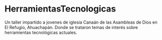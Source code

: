 # HerramientasTecnologicas
Un taller impartido a jovenes de iglesia Canaán de las Asambleas de Dios en El Refugio, Ahuachapán. Donde se trataron temas de interés sobre herramientas tecnológicas actuales.
